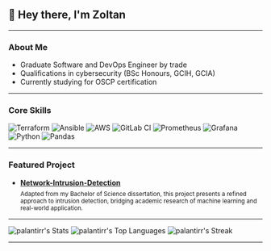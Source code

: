 <!-- Hi there, I'm Palantirr 👋 -->
<!-- <h1 align="center">Palantirr</h1> -->
<!-- <p align="center">
  <em>Postgraduate student</em>
</p> -->
## 👋 Hey there, I'm Zoltan
---

### About Me

- Graduate Software and DevOps Engineer by trade
- Qualifications in cybersecurity (BSc Honours, GCIH, GCIA)
- Currently studying for OSCP certification

---

### Core Skills

<p>
  <img alt="Terraform" src="https://img.shields.io/badge/Terraform-7B42BC?logo=terraform&logoColor=white&style=for-the-badge"/>
  <img alt="Ansible" src="https://img.shields.io/badge/Ansible-EE0000?logo=ansible&logoColor=white&style=for-the-badge"/>
  <img alt="AWS" src="https://custom-icon-badges.demolab.com/badge/AWS-%23FF9900?logo=aws&logoColor=white&style=for-the-badge"/>
  <img alt="GitLab CI" src="https://img.shields.io/badge/GitLab%20CI-FC6D26?logo=gitlab&logoColor=white&style=for-the-badge"/>
  <img alt="Prometheus" src="https://img.shields.io/badge/Prometheus-E6522C?logo=prometheus&logoColor=white&style=for-the-badge"/>
  <img alt="Grafana" src="https://img.shields.io/badge/Grafana-F46800?logo=grafana&logoColor=white&style=for-the-badge"/>
  <img alt="Python" src="https://img.shields.io/badge/Python-3776AB?logo=python&logoColor=white&style=for-the-badge"/>
  <!-- <img alt="C++" src="https://img.shields.io/badge/C++-00599C?logo=c%2B%2B&logoColor=white&style=for-the-badge"/> -->
  <img alt="Pandas" src="https://img.shields.io/badge/Pandas-150458?logo=pandas&logoColor=white&style=for-the-badge"/>  
</p>

---

### Featured Project

- **[Network-Intrusion-Detection](https://github.com/Palantirr/Network-Intrusion-Detection)**  
  <sub>
    Adapted from my Bachelor of Science dissertation, this project presents a refined approach to intrusion detection, bridging academic research of machine learning and real-world application.
  </sub>

---

![palantirr's Stats](https://github-readme-stats.vercel.app/api?username=palantirr&theme=ayu-mirage&show_icons=true&hide_border=true&count_private=true)
![palantirr's Top Languages](https://github-readme-stats.vercel.app/api/top-langs/?username=palantirr&theme=ayu-mirage&show_icons=true&hide_border=true&layout=compact)
![palantirr's Streak](https://github-readme-streak-stats.herokuapp.com/?user=palantirr&theme=ayu-mirage&hide_border=true)

---
